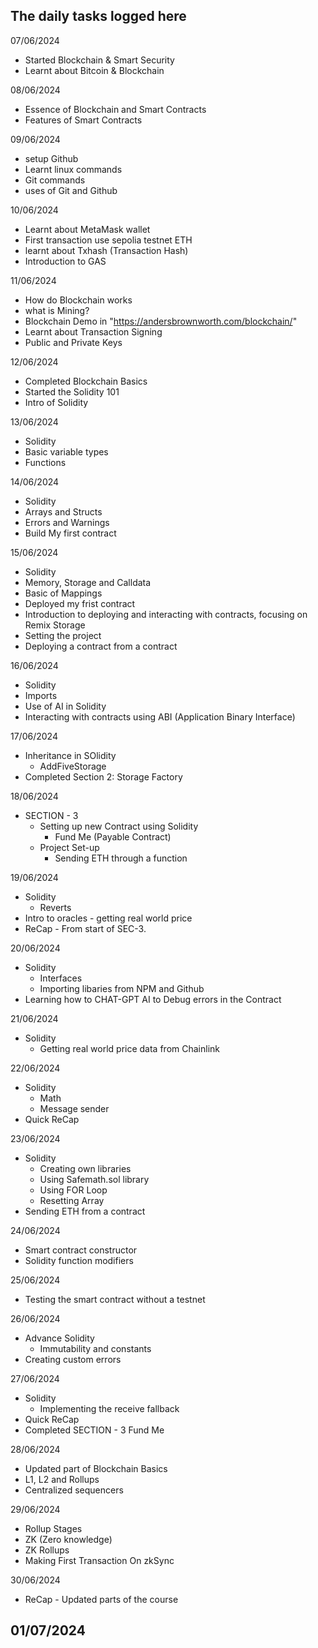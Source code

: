 ## The daily tasks logged here

07/06/2024
 - Started Blockchain & Smart Security
 - Learnt about Bitcoin & Blockchain

08/06/2024
 - Essence of Blockchain and Smart Contracts
 - Features of Smart Contracts

09/06/2024
 - setup Github
 - Learnt linux commands
 - Git commands
 - uses of Git and Github

10/06/2024 
 - Learnt about MetaMask wallet
 - First transaction use sepolia testnet ETH
 - learnt about Txhash (Transaction Hash)
 - Introduction to GAS 

11/06/2024
 - How do Blockchain works
 - what is Mining?
 - Blockchain Demo in "https://andersbrownworth.com/blockchain/"
 - Learnt about Transaction Signing
 - Public and Private Keys

12/06/2024
 - Completed Blockchain Basics
 - Started the  Solidity 101
 - Intro of  Solidity

13/06/2024
 -  Solidity
   - Basic variable types
   - Functions
   
14/06/2024
 -   Solidity
   - Arrays and Structs
   - Errors and Warnings
 - Build My first contract

15/06/2024
 -   Solidity
   - Memory, Storage and Calldata
   - Basic of Mappings
 - Deployed my frist contract
 - Introduction to deploying and interacting with contracts, focusing on Remix Storage
 - Setting the project
 - Deploying a contract from a contract

16/06/2024
 -  Solidity
   - Imports
 - Use of AI in Solidity
 - Interacting with contracts using ABI (Application Binary Interface)

17/06/2024
 - Inheritance in SOlidity
   - AddFiveStorage
 - Completed Section 2: Storage Factory

18/06/2024
 - SECTION - 3
   - Setting up new Contract using Solidity
     - Fund Me (Payable Contract)
   - Project Set-up
     - Sending ETH through a function

19/06/2024
 - Solidity
   - Reverts
 - Intro to oracles - getting real world price
 - ReCap - From start of SEC-3.

20/06/2024
 - Solidity
   - Interfaces
   - Importing libaries from NPM and Github
 - Learning how to CHAT-GPT AI to Debug errors
    in the Contract

21/06/2024
 - Solidity
   - Getting real world price data from Chainlink

22/06/2024
 - Solidity
   - Math
   - Message sender
 - Quick ReCap 

23/06/2024
 - Solidity
   - Creating own libraries
   - Using Safemath.sol library
   - Using FOR Loop
   - Resetting Array 
 - Sending ETH from a contract

24/06/2024
 -  Smart contract constructor
 -  Solidity function modifiers

 25/06/2024
  - Testing the smart contract without a testnet

26/06/2024
 - Advance Solidity
   - Immutability and constants
 - Creating custom errors

27/06/2024
 - Solidity
   - Implementing the receive fallback
 - Quick ReCap
 - Completed SECTION - 3 Fund Me

28/06/2024
 - Updated part of Blockchain Basics
 - L1, L2 and Rollups
 - Centralized sequencers
 

29/06/2024
 - Rollup Stages
 - ZK (Zero knowledge)
 - ZK Rollups
 - Making First Transaction On zkSync

 30/06/2024
  - ReCap - Updated parts of the course

  01/07/2024
  - 